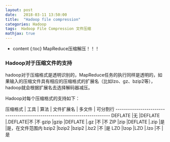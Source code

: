 ```yaml
---
layout: post
date:   2018-03-11 13:50:00
title:  "Hadoop file compression"
categories: Hadoop
tags:  Hadoop File Compression 文件压缩
mathjax: true
---
```


* content
{:toc}
MapReduce压缩解压！！！






### Hadoop对于压缩文件的支持

hadoop对于压缩格式是透明识别的，MapReduce任务的执行同样是透明的，如果输入的压缩文件具有相应的压缩格式的扩展名（比如lzo、gz、bzip2等），hadoop就会根据扩展名去选择解码器减压。

Hadoop对每个压缩格式的支持如下：

压缩格式	|	工具	|	算法	|	文件扩展名	|	多文件	|	可分割行
*---------------------------------------------------------------------------*
DEFLATE	|无	|DEFLATE	|.DEFLATE|不	|不
gzip	|gzip	|DEFLATE	|.gz 	|不	|不
ZIP	|zip 	|DEFLATE	|.zip 	|是	|是，在文件范围内
bzip2	|bzip2	|bzip2	|.bz2 	|不	|是
LZO	|lzop	|LZO 	|.lzo 	|不	|是